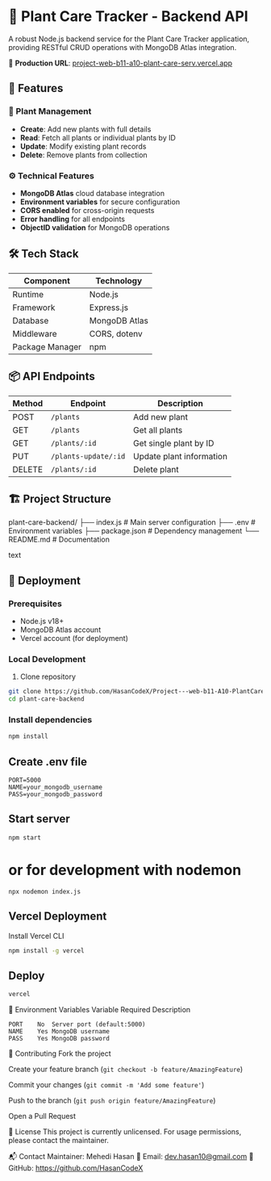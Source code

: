 # 🌿 Plant Care Tracker - Backend API

A robust Node.js backend service for the Plant Care Tracker application, providing RESTful CRUD operations with MongoDB Atlas integration.

🔗 **Production URL**: [project-web-b11-a10-plant-care-serv.vercel.app](https://project-web-b11-a10-plant-care-serv.vercel.app)

## 🚀 Features

### 🌱 Plant Management
- **Create**: Add new plants with full details
- **Read**: Fetch all plants or individual plants by ID
- **Update**: Modify existing plant records
- **Delete**: Remove plants from collection

### ⚙️ Technical Features
- **MongoDB Atlas** cloud database integration
- **Environment variables** for secure configuration
- **CORS enabled** for cross-origin requests
- **Error handling** for all endpoints
- **ObjectID validation** for MongoDB operations

## 🛠 Tech Stack

| Component       | Technology       |
|----------------|------------------|
| Runtime        | Node.js          |
| Framework      | Express.js       |
| Database       | MongoDB Atlas    |
| Middleware     | CORS, dotenv     |
| Package Manager| npm              |

## 📦 API Endpoints

| Method | Endpoint          | Description                     |
|--------|------------------|---------------------------------|
| POST   | `/plants`        | Add new plant                   |
| GET    | `/plants`        | Get all plants                  |
| GET    | `/plants/:id`    | Get single plant by ID          |
| PUT    | `/plants-update/:id` | Update plant information    |
| DELETE | `/plants/:id`    | Delete plant                    |

## 🏗 Project Structure
plant-care-backend/
├── index.js # Main server configuration
├── .env # Environment variables
├── package.json # Dependency management
└── README.md # Documentation

text

## 🚀 Deployment

### Prerequisites
- Node.js v18+
- MongoDB Atlas account
- Vercel account (for deployment)

### Local Development
1. Clone repository
```bash
git clone https://github.com/HasanCodeX/Project---web-b11-A10-PlantCare---server
cd plant-care-backend
```

### Install dependencies

```bash
npm install
```

## Create .env file

```env
PORT=5000
NAME=your_mongodb_username
PASS=your_mongodb_password
```

## Start server

```bash
npm start
```

# or for development with nodemon

```npx nodemon index.js```

## Vercel Deployment

Install Vercel CLI

``` bash
npm install -g vercel
```

## Deploy

```bash
vercel
```
📜 Environment Variables
Variable	Required	Description
```
PORT	No	Server port (default:5000)
NAME	Yes	MongoDB username
PASS	Yes	MongoDB password
```
🤝 Contributing
Fork the project

Create your feature branch (```git checkout -b feature/AmazingFeature```)

Commit your changes (```git commit -m 'Add some feature'```)

Push to the branch (```git push origin feature/AmazingFeature```)

Open a Pull Request

📄 License
This project is currently unlicensed. For usage permissions, please contact the maintainer.

📬 Contact
Maintainer: Mehedi Hasan
📧 Email: dev.hasan10@gmail.com
🔗 GitHub: https://github.com/HasanCodeX
